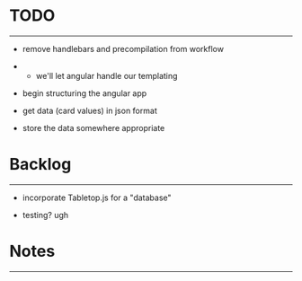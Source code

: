 # TODO
________


- remove handlebars and precompilation from workflow
- - we'll let angular handle our templating

- begin structuring the angular app

- get data (card values) in json format
- store the data somewhere appropriate


# Backlog
___________

- incorporate Tabletop.js for a "database"

- testing? ugh


# Notes
_________







